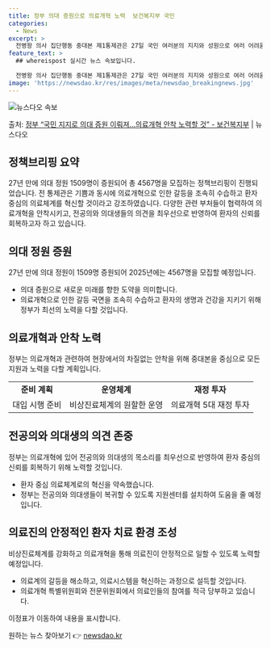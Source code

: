 ```yaml
---
title: 정부 의대 증원으로 의료개혁 노력  보건복지부 국민
categories:
  - News
excerpt: >
  전병왕 의사 집단행동 중대본 제1통제관은 27일 국민 여러분의 지지와 성원으로 여러 어려움 가운데서도 27년…
feature_text: >
  ## whereispost 실시간 뉴스 속보입니다.

  전병왕 의사 집단행동 중대본 제1통제관은 27일 국민 여러분의 지지와 성원으로 여러 어려움 가운데서도 27년…
image: 'https://newsdao.kr/res/images/meta/newsdao_breakingnews.jpg'
---
```


![뉴스다오 속보](https://newsdao.kr/res/images/meta/newsdao_breakingnews.jpg)

<p>출처: <a href="https://newsdao.kr/3918" rel="dofollow">정부 “국민 지지로 의대 증원 이뤄져…의료개혁 안착 노력할 것”  - 보건복지부</a> | 뉴스다오</p>

<h2 data-ke-size="size26">정책브리핑 요약</h2>
<p data-ke-size="size16">27년 만에 의대 정원 1509명이 증원되어 총 4567명을 모집하는 정책브리핑이 진행되었습니다. 전 통제관은 기쁨과 동시에 의료개혁으로 인한 갈등을 조속히 수습하고 환자 중심의 의료체계를 혁신할 것이라고 강조하였습니다. 다양한 관련 부처들이 협력하여 의료개혁을 안착시키고, 전공의와 의대생들의 의견을 최우선으로 반영하여 환자의 신뢰를 회복하고자 하고 있습니다.</p>

<h2 data-ke-size="size26">의대 정원 증원</h2>
<p data-ke-size="size16">27년 만에 의대 정원이 1509명 증원되어 2025년에는 4567명을 모집할 예정입니다.</p>
<ul>
<li>의대 증원으로 새로운 미래를 향한 도약을 의미합니다.</li>
<li>의료개혁으로 인한 갈등 국면을 조속히 수습하고 환자의 생명과 건강을 지키기 위해 정부가 최선의 노력을 다할 것입니다.</li>
</ul>

<h2 data-ke-size="size26">의료개혁과 안착 노력</h2>
<p data-ke-size="size16">정부는 의료개혁과 관련하여 현장에서의 차질없는 안착을 위해 중대본을 중심으로 모든 지원과 노력을 다할 계획입니다.</p>
<table>
  <tr>
    <td style="text-align: center; height: 17px;"><b>준비 계획</b></td>
    <td style="text-align: center; height: 17px;"><b>운영체계</b></td>
    <td style="text-align: center; height: 17px;"><b>재정 투자</b></td>
  </tr>
  <tr>
    <td style="text-align: center; height: 17px;">대입 시행 준비</td>
    <td style="text-align: center; height: 17px;">비상진료체계의 원할한 운영</td>
    <td style="text-align: center; height: 17px;">의료개혁 5대 재정 투자</td>
  </tr>
</table>

<h2 data-ke-size="size26">전공의와 의대생의 의견 존중</h2>
<p data-ke-size="size16">정부는 의료개혁에 있어 전공의와 의대생의 목소리를 최우선으로 반영하여 환자 중심의 신뢰를 회복하기 위해 노력할 것입니다.</p>
<ul>
  <li>환자 중심 의료체계로의 혁신을 약속했습니다.</li>
  <li>정부는 전공의와 의대생들이 복귀할 수 있도록 지원센터를 설치하여 도움을 줄 예정입니다.</li>
</ul>

<h2 data-ke-size="size26">의료진의 안정적인 환자 치료 환경 조성</h2>
<p data-ke-size="size16">비상진료체계를 강화하고 의료개혁을 통해 의료진이 안정적으로 일할 수 있도록 노력할 예정입니다.</p>
<ul>
  <li>의료계의 갈등을 해소하고, 의료시스템을 혁신하는 과정으로 설득할 것입니다.</li>
  <li>의료개혁 특별위원회와 전문위원회에서 의료인들의 참여를 적극 당부하고 있습니다.</li>
</ul>

이정표가 이동하여 내용을 표시합니다. 

원하는 뉴스 찾아보기 👉 <a href="https://newsdao.kr" rel="dofollow">newsdao.kr</a>


